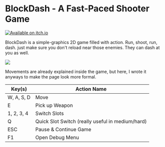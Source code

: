 # BlockDash - A Fast-Paced Shooter Game

[![Available on itch.io](http://jessemillar.github.io/available-on-itchio-badge/badge-bw.png)](https://polaritynord.itch.io/blockdash)

BlockDash is a simple-graphics 2D game filled with action. Run, shoot, run, dash. just make sure you don't reload near those enemies. They can dash at you as well.

![](https://imagizer.imageshack.com/img922/7289/ICVfeL.gif)

Movements are already explained inside the game, but here, I wrote it anyways to make the page look more formal.

Key(s)  | Action Name
------------- | -------------
W, A, S, D  | Move
E | Pick up Weapon
1, 2, 3, 4 | Switch Slots
Q | Quick Slot Switch (really useful in medium/hard)
ESC | Pause & Continue Game
F1 | Open Debug Menu
